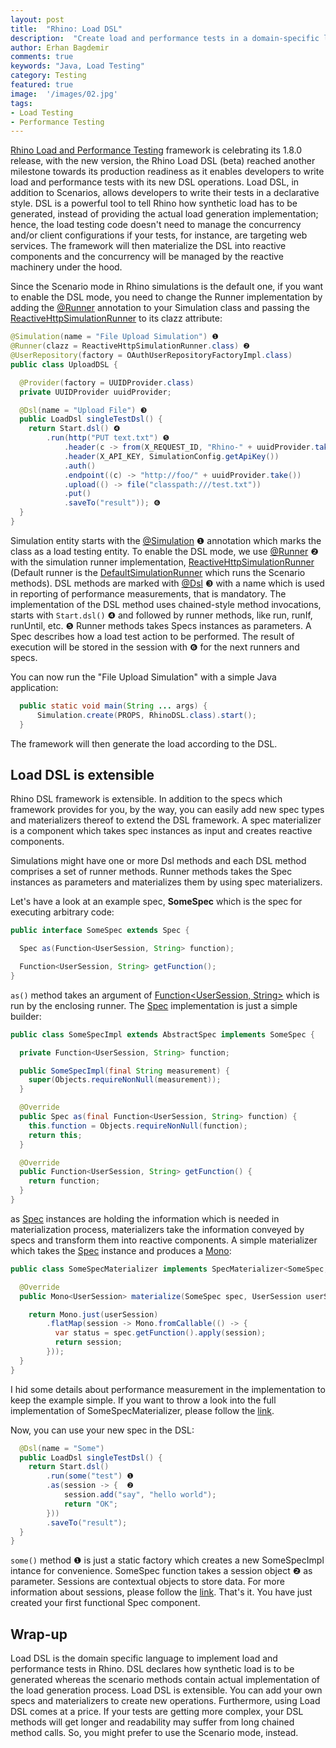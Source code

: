 ```yaml
---
layout: post
title:  "Rhino: Load DSL"
description:  "Create load and performance tests in a domain-specific language in Java."
author: Erhan Bagdemir
comments: true
keywords: "Java, Load Testing"
category: Testing
featured: true
image:  '/images/02.jpg'
tags:
- Load Testing
- Performance Testing
---
```


[Rhino Load and Performance Testing](https://github.com/ryos-io/Rhino) framework is celebrating its 1.8.0 release, with the new version, the Rhino Load DSL (beta) reached another milestone towards its production readiness as it enables developers to write load and performance tests with its new DSL operations. Load DSL, in addition to Scenarios, allows developers to write their tests in a declarative style. DSL is a powerful tool to tell Rhino how synthetic load has to be generated, instead of providing the actual load generation implementation; hence, the load testing code doesn't need to manage the concurrency and/or client configurations if your tests, for instance, are targeting web services. The framework will then materialize the DSL into reactive components and the concurrency will be managed by the reactive machinery under the hood. 

Since the Scenario mode in Rhino simulations is the default one, if you want to enable the DSL mode, you need to change the Runner implementation by adding the [@Runner](http://ryos.io/static/javadocs/io/ryos/rhino/sdk/annotations/Runner.html) annotation to your Simulation class and passing the [ReactiveHttpSimulationRunner](http://ryos.io/static/javadocs/io/ryos/rhino/sdk/runners/ReactiveHttpSimulationRunner.html) to its clazz attribute: 

```java 
@Simulation(name = "File Upload Simulation") ❶
@Runner(clazz = ReactiveHttpSimulationRunner.class) ❷
@UserRepository(factory = OAuthUserRepositoryFactoryImpl.class)
public class UploadDSL {

  @Provider(factory = UUIDProvider.class)
  private UUIDProvider uuidProvider;

  @Dsl(name = "Upload File") ❸
  public LoadDsl singleTestDsl() {
    return Start.dsl() ❹
        .run(http("PUT text.txt") ❺
            .header(c -> from(X_REQUEST_ID, "Rhino-" + uuidProvider.take()))
            .header(X_API_KEY, SimulationConfig.getApiKey())
            .auth()
            .endpoint((c) -> "http://foo/" + uuidProvider.take())
            .upload(() -> file("classpath:///test.txt"))
            .put()
            .saveTo("result")); ❻
  }
}
```

Simulation entity starts with the [@Simulation](http://ryos.io/static/javadocs/io/ryos/rhino/sdk/annotations/Simulation.html) ❶ annotation which marks the class as a load testing 
entity. To enable the DSL mode, we use [@Runner](http://ryos.io/static/javadocs/io/ryos/rhino/sdk/annotations/Runner.html) ❷ with the simulation runner implementation, [ReactiveHttpSimulationRunner](http://ryos.io/static/javadocs/io/ryos/rhino/sdk/runners/ReactiveHttpSimulationRunner.html) (Default runner is the [DefaultSimulationRunner](http://ryos.io/static/javadocs/io/ryos/rhino/sdk/runners/DefaultSimulationRunner.html) which runs the Scenario methods). DSL methods are marked with [@Dsl](http://ryos.io/static/javadocs/io/ryos/rhino/sdk/annotations/Dsl.html) ❸ with a name which is used in reporting of performance measurements, that is mandatory. The implementation of the DSL method uses chained-style method invocations, starts with `Start.dsl()` ❹ and followed by runner methods, like run, runIf, runUntil, etc. ❺ Runner methods takes Specs instances as parameters. A Spec describes how a load test action to be performed. The result of execution will be stored in the 
session with ❻ for the next runners and specs. 

You can now run the "File Upload Simulation" with a simple Java application:

```java 
  public static void main(String ... args) {
      Simulation.create(PROPS, RhinoDSL.class).start();
  }
```

The framework will then generate the load according to the DSL. 



## Load DSL is extensible

Rhino DSL framework is extensible. In addition to the specs which framework provides for you, by the way, you can easily add new spec types and materializers thereof to extend the DSL framework. A spec materializer is a component which 
takes spec instances as input and creates reactive components.

Simulations might have one or more Dsl methods and each DSL method comprises a set of runner methods. Runner methods takes the Spec instances as parameters and materializes them by using spec materializers.  


Let's have a look at an example spec, **SomeSpec** which is the spec for executing arbitrary code:

```java 
public interface SomeSpec extends Spec {

  Spec as(Function<UserSession, String> function);

  Function<UserSession, String> getFunction();
}
```

`as()` method takes an argument of [Function<UserSession, String>](https://docs.oracle.com/javase/8/docs/api/java/util/function/Function.html) which is run by the enclosing runner. The [Spec](http://ryos.io/static/javadocs/io/ryos/rhino/sdk/dsl/specs/Spec.html) implementation is just a simple builder: 

```java
public class SomeSpecImpl extends AbstractSpec implements SomeSpec {

  private Function<UserSession, String> function;

  public SomeSpecImpl(final String measurement) {
    super(Objects.requireNonNull(measurement));
  }

  @Override
  public Spec as(final Function<UserSession, String> function) {
    this.function = Objects.requireNonNull(function);
    return this;
  }

  @Override
  public Function<UserSession, String> getFunction() {
    return function;
  }
}
``` 

as [Spec](http://ryos.io/static/javadocs/io/ryos/rhino/sdk/dsl/specs/Spec.html) instances are holding the information which is needed in materialization process, materializers take the information conveyed by specs and transform them into reactive components. A simple materializer which takes the [Spec](http://ryos.io/static/javadocs/io/ryos/rhino/sdk/dsl/specs/Spec.html) instance and produces a [Mono](https://projectreactor.io/docs/core/release/api/reactor/core/publisher/Mono.html):

```java
public class SomeSpecMaterializer implements SpecMaterializer<SomeSpec, UserSession> {

  @Override
  public Mono<UserSession> materialize(SomeSpec spec, UserSession userSession) {

    return Mono.just(userSession)
        .flatMap(session -> Mono.fromCallable(() -> {
          var status = spec.getFunction().apply(session);
          return session;
        }));
  }
}
```
I hid some details about performance measurement in the implementation to keep the example simple. If you want to throw a look into the full implementation of SomeSpecMaterializer, please follow the [link](https://github.com/ryos-io/Rhino/blob/master/rhino-core/src/main/java/io/ryos/rhino/sdk/dsl/mat/SomeSpecMaterializer.java).

Now, you can use your new spec in the DSL:

```java 
  @Dsl(name = "Some")
  public LoadDsl singleTestDsl() {
    return Start.dsl()
        .run(some("test") ❶
        .as(session -> {  ❷
            session.add("say", "hello world");
            return "OK";
        }))
        .saveTo("result");
  }
}
```

`some()` method ❶ is just a static factory which creates a new SomeSpecImpl intance for convenience. SomeSpec function takes a session object ❷ as parameter. Sessions are contextual objects to store data. For more information about sessions, please follow the [link](http://ryos.io/mydoc_sessions.html). That's it. You have just created your first functional Spec component. 

## Wrap-up

Load DSL is the domain specific language to implement load and performance tests in Rhino. DSL declares how synthetic load is to be generated whereas the scenario methods contain actual implementation of the load generation process. Load DSL is extensible. You can add your own specs and materializers to create new operations. Furthermore, using Load DSL comes at a price. If your tests are getting more complex, your DSL methods will get longer and  readability may suffer from long chained method calls. So, you might prefer to use the Scenario mode, instead.
